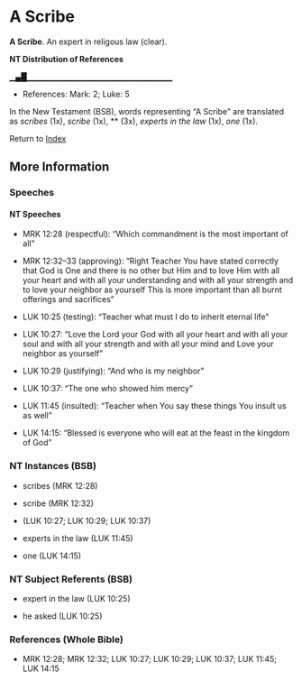 # A Scribe
**A Scribe**. 
An expert in religous law (clear). 


**NT Distribution of References**

▁▄█▁▁▁▁▁▁▁▁▁▁▁▁▁▁▁▁▁▁▁▁▁▁▁▁
* References: Mark: 2; Luke: 5





In the New Testament (BSB), words representing “A Scribe” are translated as 
*scribes* (1x), *scribe* (1x), ** (3x), *experts in the law* (1x), *one* (1x). 


Return to [Index](00-Index.md)

## More Information

### Speeches

#### NT Speeches

* MRK 12:28 (respectful): “Which commandment is the most important of all”

* MRK 12:32–33 (approving): “Right Teacher You have stated correctly that God is One and there is no other but Him and to love Him with all your heart and with all your understanding and with all your strength and to love your neighbor as yourself This is more important than all burnt offerings and sacrifices”

* LUK 10:25 (testing): “Teacher what must I do to inherit eternal life”

* LUK 10:27: “Love the Lord your God with all your heart and with all your soul and with all your strength and with all your mind and Love your neighbor as yourself”

* LUK 10:29 (justifying): “And who is my neighbor”

* LUK 10:37: “The one who showed him mercy”

* LUK 11:45 (insulted): “Teacher when You say these things You insult us as well”

* LUK 14:15: “Blessed is everyone who will eat at the feast in the kingdom of God”

### NT Instances (BSB)

* scribes (MRK 12:28)

* scribe (MRK 12:32)

*  (LUK 10:27; LUK 10:29; LUK 10:37)

* experts in the law (LUK 11:45)

* one (LUK 14:15)



### NT Subject Referents (BSB)

* expert in the law (LUK 10:25)

* he asked (LUK 10:25)



### References (Whole Bible)

* MRK 12:28; MRK 12:32; LUK 10:27; LUK 10:29; LUK 10:37; LUK 11:45; LUK 14:15



